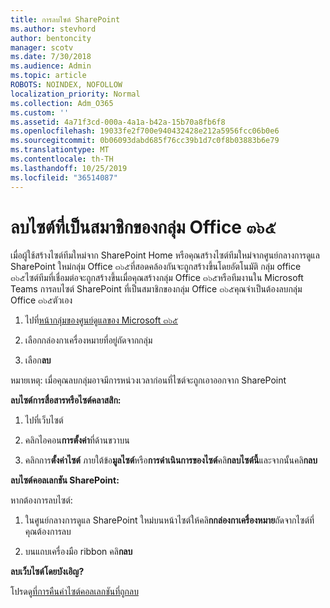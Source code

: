 ```yaml
---
title: การลบไซต์ SharePoint
ms.author: stevhord
author: bentoncity
manager: scotv
ms.date: 7/30/2018
ms.audience: Admin
ms.topic: article
ROBOTS: NOINDEX, NOFOLLOW
localization_priority: Normal
ms.collection: Adm_O365
ms.custom: ''
ms.assetid: 4a71f3cd-000a-4a1a-b42a-15b70a8fb6f8
ms.openlocfilehash: 19033fe2f700e940432428e212a5956fcc06b0e6
ms.sourcegitcommit: 0b06093dabd685f76cc39b1d7c0f8b03883b6e79
ms.translationtype: MT
ms.contentlocale: th-TH
ms.lasthandoff: 10/25/2019
ms.locfileid: "36514087"
---
```

# <a name="delete-sites-that-belong-to-an-office-365-group"></a>ลบไซต์ที่เป็นสมาชิกของกลุ่ม Office ๓๖๕

เมื่อผู้ใช้สร้างไซต์ทีมใหม่จาก SharePoint Home หรือคุณสร้างไซต์ทีมใหม่จากศูนย์กลางการดูแล SharePoint ใหม่กลุ่ม Office ๓๖๕ที่สอดคล้องกันจะถูกสร้างขึ้นโดยอัตโนมัติ กลุ่ม office ๓๖๕ไซต์ทีมที่เชื่อมต่อจะถูกสร้างขึ้นเมื่อคุณสร้างกลุ่ม Office ๓๖๕หรือทีมงานใน Microsoft Teams การลบไซต์ SharePoint ที่เป็นสมาชิกของกลุ่ม Office ๓๖๕คุณจำเป็นต้องลบกลุ่ม Office ๓๖๕ตัวเอง 
  
1. ไปที่[หน้ากลุ่มของศูนย์ดูแลของ Microsoft ๓๖๕](https://portal.office.com/adminportal/home#/groups)
    
2. เลือกกล่องกาเครื่องหมายที่อยู่ถัดจากกลุ่ม
    
3. เลือก**ลบ**
    
หมายเหตุ: เมื่อคุณลบกลุ่มอาจมีการหน่วงเวลาก่อนที่ไซต์จะถูกเอาออกจาก SharePoint
  
**ลบไซต์การสื่อสารหรือไซต์คลาสสิก:**

1. ไปที่เว็บไซต์
  
2. คลิกไอคอน**การตั้งค่า**ที่ด้านขวาบน 
  
3. คลิกการ**ตั้งค่าไซต์** ภายใต้ข้อ**มูลไซต์**หรือ**การดำเนินการของไซต์**คลิ**กลบไซต์นี้**และจากนั้นคลิ**กลบ**
  
**ลบไซต์คอลเลกชัน SharePoint:**

หากต้องการลบไซต์:
  
1. ในศูนย์กลางการดูแล SharePoint ใหม่บนหน้าไซต์ให้คลิ**กกล่องกาเครื่องหมาย**ถัดจากไซต์ที่คุณต้องการลบ 
    
2. บนแถบเครื่องมือ ribbon คลิ**กลบ**
    
**ลบเว็บไซต์โดยบังเอิญ?**

โปรดดู[ที่การคืนค่าไซต์คอลเลกชันที่ถูกลบ](https://go.microsoft.com/fwlink/?linkid=867660)
  


